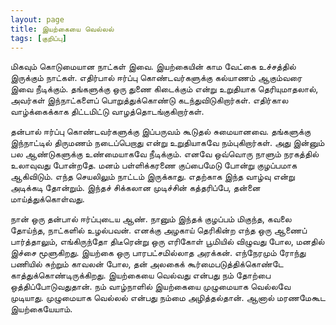 ```yaml
---
layout: page
title: இயற்கையை வெல்லல்
tags: [குறிப்பு]
---
```

<!-- மார்ச் 16, 2014 -->

மிகவும் கொடுமையான நாட்கள் இவை. இயற்கையின் காம வேட்கை உச்சத்தில் இருக்கும் நாட்கள். எதிர்பால் ஈர்ப்பு கொண்டவர்களுக்கு கல்யாணம் ஆகும்வரை இவை நீடிக்கும். தங்களுக்கு ஒரு துணை கிடைக்கும் என்று உறுதியாக தெரியுமாதலால், அவர்கள் இந்நாட்களைப் பொறுத்துக்கொண்டு கடந்துவிடுகிறார்கள். எதிர்கால வாழ்க்கைக்காக திட்டமிட்டு வாழத்தொடங்குகிறார்கள்.
 
தன்பால் ஈர்ப்பு கொண்டவர்களுக்கு இப்பருவம் கூடுதல் சுமையானவை. தங்களுக்கு இந்நாட்டில் திருமணம் நடைப்பெறாது என்று உறுதியாகவே நம்புகிறார்கள். அது இன்னும் பல ஆண்டுகளுக்கு உண்மையாகவே நீடிக்கும். எனவே ஒவ்வொரு நாளும் நரகத்தில் உலாவுவது போன்றதே. மனம் பள்ளிக்கரணை குப்பைமேடு போன்று குழப்பமாக ஆகிவிடும். எந்த செயலிலும் நாட்டம் இருக்காது. எதற்காக இந்த வாழ்வு என்று அடிக்கடி தோன்றும். இந்தச் சிக்கலான முடிச்சின் கத்தரிப்பே, தன்னை மாய்த்துக்கொள்வது.
 
நான் ஒரு தன்பால் ஈர்ப்புடைய ஆண். நானும் இந்தக் குழப்பம் மிகுந்த, கவலை தோய்ந்த, நாட்களில் உழல்பவன். எனக்கு அழகாய் தெரிகின்ற எந்த ஒரு ஆணைப் பார்த்தாலும், எங்கிருந்தோ திடீரென்று ஒரு எரிகோள் பூமியில் விழுவது போல, மனதில் இச்சை மூளுகிறது. இயற்கை ஒரு பாரபட்சமில்லாத அரக்கன். எந்நேரமும் ரோந்து பணியில் சுற்றும் காவலன் போல, தன் அலகைக் கூர்மைபடுத்திக்கொண்டே காத்துக்கொண்டிருக்கிறது. இயற்கையை வெல்வது என்பது நம் தோற்பை ஒத்திப்போடுவதுதான். நம் வாழ்நாளில் இயற்கையை முழுமையாக வெல்லவே முடியாது. முழுமையாக வெல்லல் என்பது நம்மை அழித்தல்தான். ஆனால் மரணமேகூட இயற்கையேயாம்.

